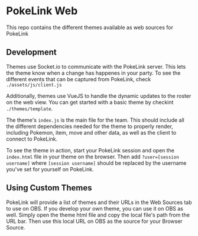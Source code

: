 # PokeLink Web

This repo contains the different themes available as web sources for PokeLink

## Development

Themes use Socket.io to communicate with the PokeLink server. This lets the theme know when a change has happenes in your party. To see the different events that can be captured from PokeLink, check `./assets/js/client.js` 

Additionally, themes use VueJS to handle the dynamic updates to the roster on the web view. You can get started with a basic theme by checkint `./themes/template`.

The theme's `index.js` is the main file for the team. This should include all the different dependencies needed for the theme to properly render, including Pokemon, item, move and other data, as well as the client to connect to PokeLink.

To see the theme in action, start your PokeLink session and open the `index.html` file in your theme on the browser. Then add `?user=[session username]` where `[session username]` should be replaced by the username you've set for yourself on PokeLink.


## Using Custom Themes

PokeLink will provide a list of themes and their URLs in the Web Sources tab to use on OBS. If you develop your own theme, you can use it on OBS as well. Simply open the theme html file and copy the local file's path from the URL bar. Then use this local URL on OBS as the source for your Browser Source.